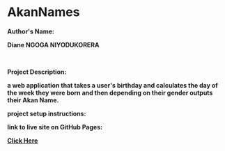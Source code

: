 # AkanNames
<b><p>Author's Name:</p>  <b/> <p> Diane NGOGA NIYODUKORERA</p><br>
  <b><p>Project Description: </p></b> <p>a web application that takes a user's birthday and calculates the day of the week they were born and then depending on their gender outputs their Akan Name. </p>
  
  <b> <p> project setup instructions: </p></b>
  <b><p>link to live site on GitHub Pages: </p><b>
<a href="http://localhost/trial/index.html?year=2000&month=13&date=2&gender=on">Click Here</a>
   




